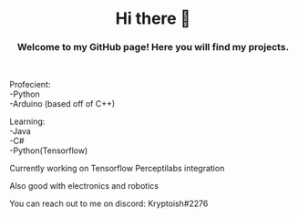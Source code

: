 <h1 align="center">Hi there 👋</h1>

<h3 align="center">Welcome to my GitHub page! Here you will find my projects.</h3>
<br>

Profecient:
<br />-Python
<br />-Arduino (based off of C++)

Learning:
<br />-Java
<br />-C#
<br />-Python(Tensorflow)

Currently working on Tensorflow Perceptilabs integration

Also good with electronics and robotics

You can reach out to me on discord: Kryptoish#2276


<!--
**kryptoish/kryptoish** is a ✨ _special_ ✨ repository because its `README.md` (this file) appears on your GitHub profile.

Here are some ideas to get you started:

- 🔭 I’m currently working on ...
- 🌱 I’m currently learning ...
- 👯 I’m looking to collaborate on ...
- 🤔 I’m looking for help with ...
- 💬 Ask me about ...
- 📫 How to reach me: ...
- 😄 Pronouns: ...
- ⚡ Fun fact: ...
-->
